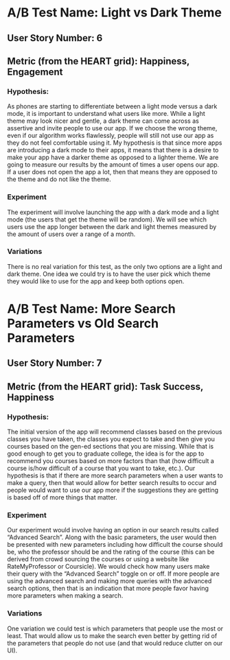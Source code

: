 # A/B Test Name: Light vs Dark Theme
## User Story Number: 6
## Metric (from the HEART grid): Happiness, Engagement
### Hypothesis:
As phones are starting to differentiate between a light mode versus a dark mode, it is important to understand what users like more. While a light theme may look nicer and gentle, a dark theme can come across as assertive and invite people to use our app. If we choose the wrong theme, even if our algorithm works flawlessly, people will still not use our app as they do not feel comfortable using it. My hypothesis is that since more apps are introducing a dark mode to their apps, it means that there is a desire to make your app have a darker theme as opposed to a lighter theme. 
We are going to measure our results by the amount of times a user opens our app. If a user does not open the app a lot, then that means they are opposed to the theme and do not like the theme.


### Experiment
The experiment will involve launching the app with a dark mode and a light mode (the users that get the theme will be random). We will see which users use the app longer between the dark and light themes measured by the amount of users over a range of a month.

### Variations
There is no real variation for this test, as the only two options are a light and dark theme. One idea we could try is to have the user pick which theme they would like to use for the app and keep both options open.

# A/B Test Name: More Search Parameters vs Old Search Parameters
## User Story Number: 7
## Metric (from the HEART grid): Task Success, Happiness 
### Hypothesis:
The initial version of the app will recommend classes based on the previous classes you have taken, the classes you expect to take and then give you courses based on the gen-ed sections that you are missing. While that is good enough to get you to graduate college, the idea is for the app to recommend you courses based on more factors than that (how difficult a course is/how difficult of a course that you want to take, etc.). Our hypothesis is that if there are more search parameters when a user wants to make a query, then that would allow for better search results to occur and people would want to use our app more if the suggestions they are getting is based off of more things that matter.

### Experiment
Our experiment would involve having an option in our search results called “Advanced Search”. Along with the basic parameters, the user would then be presented with new parameters including how difficult the course should be, who the professor should be and the rating of the course (this can be derived from crowd sourcing the courses or using a website like RateMyProfessor or Coursicle). We would check how many users make their query with the “Advanced Search” toggle on or off. If more people are using the advanced search and making more queries with the advanced search options, then that is an indication that more people favor having more parameters when making a search.

### Variations 
One variation we could test is which parameters that people use the most or least. That would allow us to make the search even better by getting rid of the parameters that people do not use (and that would reduce clutter on our UI). 

